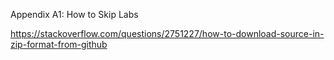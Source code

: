 Appendix A1: How to Skip Labs

https://stackoverflow.com/questions/2751227/how-to-download-source-in-zip-format-from-github

